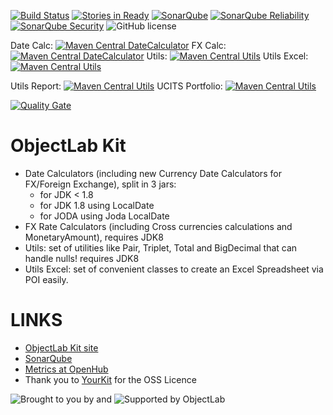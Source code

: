 [![Build Status](https://secure.travis-ci.org/Appendium/objectlabkit.png?branch=master)](http://travis-ci.org/Appendium/objectlabkit) [![Stories in Ready](https://badge.waffle.io/Appendium/objectlabkit.png?label=ready)](https://waffle.io/Appendium/objectlabkit) 
[![SonarQube](https://sonarcloud.io/api/project_badges/measure?project=net.objectlab.kit:kit-parent&metric=bugs)](https://sonarcloud.io/dashboard/index/net.objectlab.kit:kit-parent) 
[![SonarQube Reliability](https://sonarcloud.io/api/project_badges/measure?project=net.objectlab.kit:kit-parent&metric=reliability_rating)](https://sonarcloud.io/dashboard/index/net.objectlab.kit:kit-parent) 
[![SonarQube Security](https://sonarcloud.io/api/project_badges/measure?project=net.objectlab.kit:kit-parent&metric=security_rating)](https://sonarcloud.io/dashboard/index/net.objectlab.kit:kit-parent) 
![GitHub license](https://img.shields.io/github/license/appendium/objectlabkit.svg?style=flat-square)

Date Calc: [![Maven Central DateCalculator](https://maven-badges.herokuapp.com/maven-central/net.objectlab.kit/datecalc-common/badge.svg)](https://maven-badges.herokuapp.com/maven-central/net.objectlab.kit/datecalc-common)
FX Calc: [![Maven Central DateCalculator](https://maven-badges.herokuapp.com/maven-central/net.objectlab.kit/objectlab-fxcalc/badge.svg)](https://maven-badges.herokuapp.com/maven-central/net.objectlab.kit/objectlab-fxcalc)
Utils: [![Maven Central Utils](https://maven-badges.herokuapp.com/maven-central/net.objectlab.kit/objectlab-utils/badge.svg)](https://maven-badges.herokuapp.com/maven-central/net.objectlab.kit/objectlab-utils)
Utils Excel: [![Maven Central Utils](https://maven-badges.herokuapp.com/maven-central/net.objectlab.kit/objectlab-utils-excel/badge.svg)](https://maven-badges.herokuapp.com/maven-central/net.objectlab.kit/objectlab-utils-excel)

Utils Report: [![Maven Central Utils](https://maven-badges.herokuapp.com/maven-central/net.objectlab.kit/objectlab-utils-report/badge.svg)](https://maven-badges.herokuapp.com/maven-central/net.objectlab.kit/objectlab-utils-report)
UCITS Portfolio: [![Maven Central Utils](https://maven-badges.herokuapp.com/maven-central/net.objectlab.kit/objectlab-portfolio/badge.svg)](https://maven-badges.herokuapp.com/maven-central/net.objectlab.kit/objectlab-portfolio)

 [![Quality Gate](https://sonarcloud.io/api/project_badges/quality_gate?project=net.objectlab.kit:kit-parent)](https://sonarcloud.io/dashboard/index/net.objectlab.kit:kit-parent) 

ObjectLab Kit
=============

* Date Calculators (including new Currency Date Calculators for FX/Foreign Exchange), split in 3 jars:
  * for JDK < 1.8
  * for JDK 1.8 using LocalDate
  * for JODA using Joda LocalDate
* FX Rate Calculators (including Cross currencies calculations and MonetaryAmount), requires JDK8
* Utils: set of utilities like Pair, Triplet, Total and BigDecimal that can handle nulls! requires JDK8
* Utils Excel: set of convenient classes to create an Excel Spreadsheet via POI easily.

LINKS
=====

* [ObjectLab Kit site](http://objectlabkit.sf.net)
* [SonarQube](http://nemo.sonarsource.org/project/index/net.objectlab.kit:kit-parent)
* [Metrics at OpenHub](https://www.openhub.net/p/objectlabkit)
* Thank you to [YourKit](http://www.yourkit.com) for the OSS Licence


![Brought to you by](http://objectlabkit.sourceforge.net/images/appendium_logo.jpg "Supported by Appendium") and ![Supported by ObjectLab](http://objectlabkit.sourceforge.net/images/objectlab_logo.jpg "Supported by ObjectLab")
